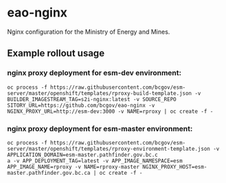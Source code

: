 # eao-nginx
Nginx configuration for the Ministry of Energy and Mines.

## Example rollout usage

### nginx proxy deployment for esm-dev environment:
```
oc process -f https://raw.githubusercontent.com/bcgov/esm-server/master/openshift/templates/rproxy-build-template.json -v BUILDER_IMAGESTREAM_TAG=s2i-nginx:latest -v SOURCE_REPO
SITORY_URL=https://github.com/bcgov/eao-nginx -v NGINX_PROXY_URL=http://esm-dev:3000 -v NAME=rproxy | oc create -f -
```
### nginx proxy deployment for esm-master environment:

```
oc process -f https://raw.githubusercontent.com/bcgov/esm-server/master/openshift/templates/rproxy-environment-template.json -v APPLICATION_DOMAIN=esm-master.pathfinder.gov.bc.c
a -v APP_DEPLOYMENT_TAG=latest -v APP_IMAGE_NAMESPACE=esm APP_IMAGE_NAME=rproxy -v NAME=rproxy-master NGINX_PROXY_HOST=esm-master.pathfinder.gov.bc.ca | oc create -f -
```

